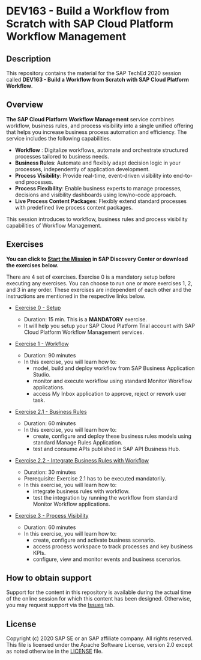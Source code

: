 # DEV163 - Build a Workflow from Scratch with SAP Cloud Platform Workflow Management

## Description

This repository contains the material for the SAP TechEd 2020 session called **DEV163 - Build a Workflow from Scratch with SAP Cloud Platform Workflow**. 

## Overview

**The SAP Cloud Platform Workflow Management** service combines workflow, business rules, and process visibility into a single unified offering that helps you increase business process automation and efficiency. The service includes the following capabilities.
- **Workflow** : Digitalize workflows, automate and orchestrate structured processes tailored to business needs.
- **Business Rules**: Automate and flexibly adapt decision logic in your processes, independently of application development.
- **Process Visibility**:  Provide real-time, event-driven visibility into end-to-end processes.
- **Process Flexibility**:  Enable business experts to manage processes, decisions and visibility dashboards using low/no-code approach.
- **Live Process Content Packages**: Flexibly extend standard processes with predefined live process content packages.

This session introduces to workflow, business rules and process visibility capabilities of Workflow Management.

## Exercises

**You can click to [Start the Mission](https://discovery-center.cloud.sap/missiondetail/3346/3392) in SAP Discovery Center or download the exercises below.**

There are 4 set of exercises. Exercise 0 is a mandatory setup before executing any exercises. You can choose to run one or more exercises 1, 2, and 3 in any order. These exercises are independent of each other and the instructions are mentioned in the respective links below.  

- [Exercise 0 - Setup](https://github.com/SAP-samples/teched2020-DEV163/blob/master/exercises/Exercise0/Setup%20Trial%20Landscape.pdf)
    - Duration: 15 min. This is a **MANDATORY** exercise.
    - It will help you setup your SAP Cloud Platform Trial account with SAP Cloud Platform Workflow Management services. 

- [Exercise 1 - Workflow](https://github.com/SAP-samples/teched2020-DEV163/blob/master/exercises/Exercise1/Workflow.pdf)
    - Duration: 90 minutes 
    - In this exercise, you will learn how to:
        - model, build and deploy workflow from SAP Business Application Studio.
        - monitor and execute workflow using standard Monitor Workflow applications. 
        - access My Inbox application to approve, reject or rework user task. 
        
- [Exercise 2.1 - Business Rules](https://github.com/SAP-samples/teched2020-DEV163/blob/master/exercises/Exercise2/BusinessRules.pdf)
    - Duration: 60 minutes
    - In this exercise, you will learn how to:
        - create, configure and deploy these business rules models using standard Manage Rules Application.
        - test and consume APIs published in SAP API Business Hub.
  
 - [Exercise 2.2 - Integrate Business Rules with Workflow](https://github.com/SAP-samples/teched2020-DEV163/blob/master/exercises/Exercise2/IntegrationWithWorkflow.pdf)
    - Duration: 30 minutes
    - Prerequisite: Exercise 2.1 has to be executed mandatorily. 
    - In this exercise, you will learn how to:
        - integrate business rules with workflow.
        - test the integration by running the workflow from standard Monitor Workflow applications.
        
- [Exercise 3 - Process Visibility](https://github.com/SAP-samples/teched2020-DEV163/blob/master/exercises/Exercise3/ProcessVisibility.pdf)
    - Duration: 60 minutes
    - In this exercise, you will learn how to: 
        - create, configure and activate business scenario.
        - access process workspace to track processes and key business KPIs.
        - configure, view and monitor events and business scenarios.

## How to obtain support

Support for the content in this repository is available during the actual time of the online session for which this content has been designed. Otherwise, you may request support via the [Issues](../../issues) tab.

## License
Copyright (c) 2020 SAP SE or an SAP affiliate company. All rights reserved. This file is licensed under the Apache Software License, version 2.0 except as noted otherwise in the [LICENSE](LICENSES/Apache-2.0.txt) file.
